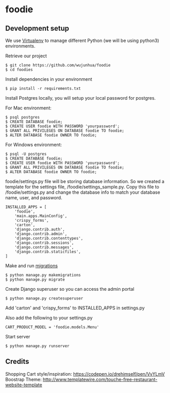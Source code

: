 # foodie


## Development setup

We use [Virtualenv](https://virtualenv.pypa.io/en/stable/) to manage different Python (we will be using python3) environments.


Retrieve our project
```
$ git clone https://github.com/wujunhua/foodie
$ cd foodies
```

Install dependencies in your environment
```
$ pip install -r requirements.txt
```

Install Postgres locally, you will setup your local password for postgres.

For Mac environment:
```
$ psql postgres
$ CREATE DATABASE foodie;
$ CREATE USER foodie WITH PASSWORD 'yourpassword';
$ GRANT ALL PRIVILEGES ON DATABASE foodie TO foodie;
$ ALTER DATABASE foodie OWNER TO foodie;
```

For Windows environment:
```
$ psql -U postgres
$ CREATE DATABASE foodie;
$ CREATE USER foodie WITH PASSWORD 'yourpassword';
$ GRANT ALL PRIVILEGES ON DATABASE foodie TO foodie;
$ ALTER DATABASE foodie OWNER TO foodie;
```

foodie/settings.py file will be storing database information. So we created a template for the settings file, /foodie/settings_sample.py. Copy this file to /foodie/settings.py and change the database info to match your database name, user, and password.

```
INSTALLED_APPS = [
    'foodie',
    'main.apps.MainConfig',
    'crispy_forms',
    'carton',
    'django.contrib.auth',
    'django.contrib.admin',
    'django.contrib.contenttypes',
    'django.contrib.sessions',
    'django.contrib.messages',
    'django.contrib.staticfiles',
]
```

Make and run [migrations](https://docs.djangoproject.com/en/1.10/topics/migrations/)
```
$ python manage.py makemigrations
$ python manage.py migrate
```

Create Django superuser so you can access the admin portal
```
$ python manage.py createsuperuser
```

Add 'carton' and 'crispy_forms' to INSTALLED_APPS in settings.py

Also add the following to your settings.py
```
CART_PRODUCT_MODEL = 'foodie.models.Menu'
```

Start server
```
$ python manage.py runserver
```

## Credits
Shopping Cart style/inspiration:  https://codepen.io/drehimself/pen/VvYLmV
Boostrap Theme: http://www.templatewire.com/touche-free-restaurant-website-template


